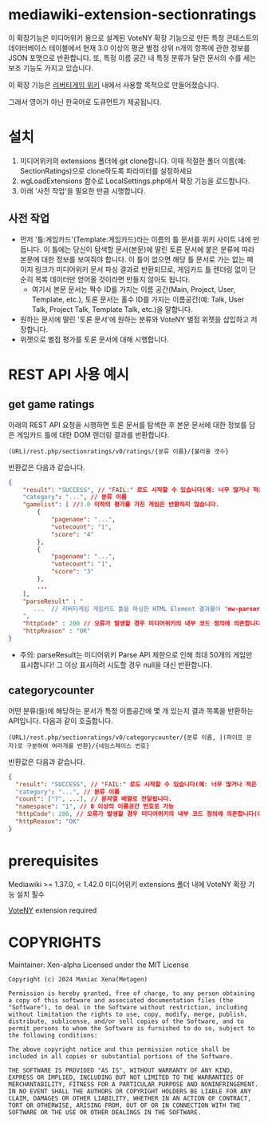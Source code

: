 # mediawiki-extension-sectionratings

이 확장기능은 미디어위키 용으로 설계된 VoteNY 확장 기능으로 만든 특정 콘테스트의 데이터베이스 테이블에서 현재 3.0 이상의 평균 별점 상위 n개의 항목에 관한 정보를 JSON 포맷으로 반환합니다. 또, 특정 이름 공간 내 특정 분류가 달린 문서의 수를 세는 보조 기능도 가지고 있습니다.

이 확장 기능은 [리버티게임 위키](https://libertyga.me) 내에서 사용할 목적으로 만들어졌습니다.

그래서 영어가 아닌 한국어로 도큐먼트가 제공됩니다.

# 설치

1. 미디어위키의 extensions 폴더에 git clone합니다. 이때 적절한 폴더 이름(예: SectionRatings)으로 clone하도록 파라미터를 설정하세요
2. wgLoadExtensions 함수로 LocalSettings.php에서 확장 기능을 로드합니다.
3. 아래 '사전 작업'을 필요한 만큼 시행합니다.
## 사전 작업
* 먼저 '틀:게임카드'(Template:게임카드)라는 이름의 틀 문서를 위키 사이트 내에 만듭니다. 이 틀에는 당신이 탐색할 문서(본문)에 딸린 토론 문서에 붙은 분류에 따라 본문에 대한 정보를 보여줘야 합니다. 이 틀이 없으면 해당 틀 문서로 가는 없는 페이지 링크가 미디어위키 문서 파싱 결과로 반환되므로, 게임카드 틀 렌더링 없이 단순히 목록 데이터만 얻어올 것이라면 만들지 않아도 됩니다.
  * 여기서 본문 문서는 짝수 ID를 가지는 이름 공간(Main, Project, User, Template, etc.), 토론 문서는 홀수 ID를 가지는 이름공간(예: Talk, User Talk, Project Talk, Template Talk, etc.)을 말합니다.
* 원하는 문서에 딸린 '토론 문서'에 원하는 분류와 VoteNY 별점 위젯을 삽입하고 저장합니다.
* 위젯으로 별점 평가를 토론 문서에 대해 시행합니다.

# REST API 사용 예시

## get game ratings
아래의 REST API 요청을 시행하면 토론 문서를 탐색한 후 본문 문서에 대한 정보를 담은 게임카드 틀에 대한 DOM 렌더링 결과를 반환합니다.

`(URL)/rest.php/sectionratings/v0/ratings/{분류 이름}/{불러올 갯수}`

반환값은 다음과 같습니다.

```json
{
    "result": "SUCCESS", // "FAIL:" 로도 시작할 수 있습니다(예: 너무 많거나 적은 게임 정보 갯수). 이 경우 공백을 '-' 문자로 치환한 한 줄 오류 내용을 담은 "error"가 추가로 전달되어야 합니다.
    "category": "...", // 분류 이름
    "gamelist": [ //3.0 이하의 평가를 가진 게임은 반환하지 않습니다.
        {
            "pagename": "...",
            "votecount": "1",
            "score": "4"
        },
        {
            "pagename": "...",
            "votecount": "1",
            "score": "3"
        },
        ...
    ],
	"parseResult" : "
	   ...  // 리버티게임 게임카드 틀을 파싱한 HTML Element 결과물이 "mw-parser-output" id를 가진 div 태그에 싸인 채로 포함됩니다.
	",
    "httpCode" : 200 // 오류가 발생할 경우 미디어위키의 내부 코드 정의에 의존합니다(예: 타입 오류시 400),
    "httpReason" : "OK"
}
```

- 주의: parseResult는 미디어위키 Parse API 제한으로 인해 최대 50개의 게임만 표시합니다! 그 이상 표시하려 시도할 경우 null을 대신 반환합니다.

## categorycounter
어떤 분류(들)에 해당하는 문서가 특정 이름공간에 몇 개 있는지 결과 목록을 반환하는 API입니다. 다음과 같이 호출합니다. 

`(URL)/rest.php/sectionratings/v0/categorycounter/{분류 이름, |(파이프 문자)로 구분하여 여러개를 반환}/{네임스페이스 번호}`

반환값은 다음과 같습니다.

```json
{
  "result": "SUCCESS", // "FAIL:" 로도 시작할 수 있습니다(예: 너무 많거나 적은 게임 정보 갯수). 이 경우 공백을 '-' 문자로 치환한 한 줄 오류 내용을 담은 "error"가 추가로 전달되어야 합니다.
  "category": "...", // 분류 이름
  "count": ["7", ...], // 문자열 배열로 전달됩니다.
  "namespace": "1", // 0 이상의 이름공간 번호로 가능
  "httpCode": 200, // 오류가 발생할 경우 미디어위키의 내부 코드 정의에 의존합니다(예: 타입 오류시 400),
  "httpReason": "OK"
}
```

# prerequisites

Mediawiki >= 1.37.0, < 1.42.0
미디어위키 extensions 폴더 내에 VoteNY 확장 기능 설치 필수

[VoteNY](https://www.mediawiki.org/wiki/Extension:VoteNY) extension required

# COPYRIGHTS

Maintainer: Xen-alpha
Licensed under the MIT License

```
Copyright (c) 2024 Maniac Xena(Metagen)

Permission is hereby granted, free of charge, to any person obtaining a copy of this software and associated documentation files (the "Software"), to deal in the Software without restriction, including without limitation the rights to use, copy, modify, merge, publish, distribute, sublicense, and/or sell copies of the Software, and to permit persons to whom the Software is furnished to do so, subject to the following conditions:

The above copyright notice and this permission notice shall be included in all copies or substantial portions of the Software.

THE SOFTWARE IS PROVIDED "AS IS", WITHOUT WARRANTY OF ANY KIND, EXPRESS OR IMPLIED, INCLUDING BUT NOT LIMITED TO THE WARRANTIES OF MERCHANTABILITY, FITNESS FOR A PARTICULAR PURPOSE AND NONINFRINGEMENT. IN NO EVENT SHALL THE AUTHORS OR COPYRIGHT HOLDERS BE LIABLE FOR ANY CLAIM, DAMAGES OR OTHER LIABILITY, WHETHER IN AN ACTION OF CONTRACT, TORT OR OTHERWISE, ARISING FROM, OUT OF OR IN CONNECTION WITH THE SOFTWARE OR THE USE OR OTHER DEALINGS IN THE SOFTWARE.
```
